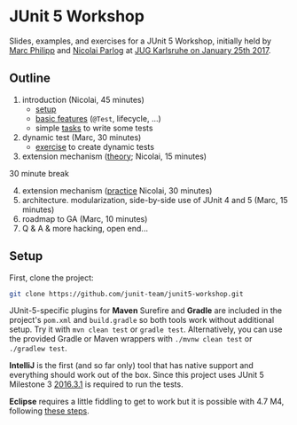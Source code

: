 # JUnit 5 Workshop

Slides, examples, and exercises for a JUnit 5 Workshop, initially held by [Marc Philipp](http://twitter.com/marcphilipp) and [Nicolai Parlog](https://twitter.com/nipafx) at [JUG Karlsruhe on January 25th 2017](http://jug-karlsruhe.de/content/junit-workshop/).

## Outline

1. introduction (Nicolai, 45 minutes)
    * [setup](#setup)
    * [basic features](https://codefx-org.github.io/talk-junit-5/#/_basics) (`@Test`, lifecycle, ...)
    * simple [tasks](src/test/java/org/junit/junit5workshop/_1_basics) to write some tests
2. dynamic test (Marc, 30 minutes)
    * [exercise](src/test/java/org/junit/junit5workshop/_2_dynamic_tests) to create dynamic tests
3. extension mechanism ([theory](https://codefx-org.github.io/talk-junit-5/#/_extensions); Nicolai, 15 minutes)

30 minute break

4. extension mechanism ([practice](src/test/java/org/junit/junit5workshop/_3_extensions,) Nicolai, 30 minutes)
5. architecture. modularization, side-by-side use of JUnit 4 and 5 (Marc, 15 minutes)
6. roadmap to GA (Marc, 10 minutes)
7. Q & A & more hacking, open end...

## Setup

First, clone the project:

```bash
git clone https://github.com/junit-team/junit5-workshop.git
```

JUnit-5-specific plugins for **Maven** Surefire and **Gradle** are included in the project's `pom.xml` and `build.gradle` so both tools work without additional setup.
Try it with `mvn clean test` or `gradle test`. Alternatively, you can use the provided Gradle or Maven wrappers with `./mvnw clean test` or `./gradlew test`.

**IntelliJ** is the first (and so far only) tool that has native support and everything should work out of the box.
Since this project uses JUnit 5 Milestone 3 [2016.3.1](https://blog.jetbrains.com/idea/2016/12/intellij-idea-2016-3-1-rc-updates-junit-5-support-to-m3/) is required to run the tests.

**Eclipse** requires a little fiddling to get to work but it is possible with 4.7 M4, following [these steps](https://bugs.eclipse.org/bugs/show_bug.cgi?id=488566#c8).
